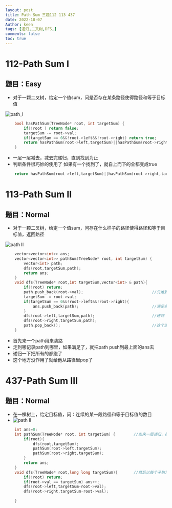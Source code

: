 ```yaml
---
layout: post
title: Path Sum 三题112 113 437
date: 2022-10-07
Author: keen
tags: [递归,二叉树,DFS,]
comments: false
toc: true
---
```

# 112-Path Sum I
## 题目：Easy
- 对于一颗二叉树，给定一个值sum，问是否存在某条路径使得路径和等于目标值

![path_I](https://lh3.googleusercontent.com/u/0/d/1f0bgfzciau3aPCvxq5w35G3J2aWduCbc)

```cpp
    bool hasPathSum(TreeNode* root, int targetSum) {
        if(!root ) return false;                                                    //退出条件
        targetSum -= root->val;                                                     
        if(targetSum == 0&&!root->left&&!root->right) return true;                  //递归
        return hasPathSum(root->left,targetSum)||hasPathSum(root->right,targetSum);
    }
```

- 一层一层减去，减去完递归，直到找到为止
- 判断条件很巧妙的使用了 如果有一个找到了，就自上而下的全都变成true
```cpp
    return hasPathSum(root->left,targetSum)||hasPathSum(root->right,targetSum);
```

# 113-Path Sum II
## 题目：Normal
- 对于一颗二叉树，给定一个值sum，问存在什么样子的路径使得路径和等于目标值，返回路径

![path II](https://lh3.googleusercontent.com/u/0/d/1sVC1ccP5u6dFe1rXRlLZpu-uu7O67677)

```cpp
    vector<vector<int>> ans;
    vector<vector<int>> pathSum(TreeNode* root, int targetSum) {
        vector<int> path;
        dfs(root,targetSum,path);
        return ans;
    }
    void dfs(TreeNode* root,int targetSum,vector<int> & path){
        if(!root) return;
        path.push_back(root->val);                              //先推到path里去
        targetSum -= root->val;
        if(targetSum == 0&&!root->left&&!root->right){
            ans.push_back(path);                                //满足条件就给他拿走
        }
        dfs(root->left,targetSum,path);                         //递归
        dfs(root->right,targetSum,path);    
        path.pop_back();                                        //这个走完了，去掉
    }
```

- 首先来一个path用来装路
- 走到哪记录path到哪里，如果满足了，就把path push到最上面的ans去
- 递归一下把所有的都跑了
- 这个地方没作用了就给他从路径里pop了

# 437-Path Sum III
## 题目：Normal
- 在一棵树上，给定目标值，问：连续的某一段路径和等于目标值的数目
- ![path II](https://lh3.googleusercontent.com/u/0/d/1vxbmgotYQcQeMX7Qv-2b2C42v5Cb0SkZ)

```cpp
    int ans=0;
    int pathSum(TreeNode* root, int targetSum) {        //先来一层递归，把整个树拆解成所有子树
        if(root){
            dfs(root,targetSum);
            pathSum(root->left,targetSum);
            pathSum(root->right,targetSum);
        }
        return ans;
    }
    void dfs(TreeNode* root,long long targetSum){       //然后以每个子树为基础，找自顶而下的路径
        if(!root) return;
        if(root->val == targetSum) ans++;
        dfs(root->left,targetSum-root->val);
        dfs(root->right,targetSum-root->val);
        
    }
```




